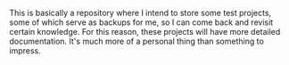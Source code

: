 This is basically a repository where I intend to store some test projects, some of which serve as backups for me, so I can come back and revisit certain knowledge. For this reason, these projects will have more detailed documentation. It's much more of a personal thing than something to impress.
